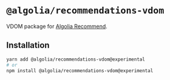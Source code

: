 # `@algolia/recommendations-vdom`

VDOM package for [Algolia Recommend](https://www.algolia.com/doc/guides/algolia-ai/recommend/).

## Installation

```sh
yarn add @algolia/recommendations-vdom@experimental
# or
npm install @algolia/recommendations-vdom@experimental
```
